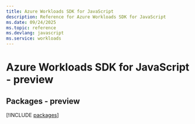 ```yaml
---
title: Azure Workloads SDK for JavaScript
description: Reference for Azure Workloads SDK for JavaScript
ms.date: 09/24/2025
ms.topic: reference
ms.devlang: javascript
ms.service: workloads
---
```

# Azure Workloads SDK for JavaScript - preview
## Packages - preview
[!INCLUDE [packages](workloads-index.md)]